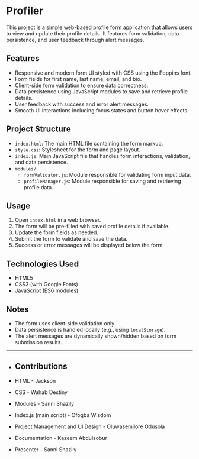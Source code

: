 # Profiler

This project is a simple web-based profile form application that allows users to view and update their profile details. It features form validation, data persistence, and user feedback through alert messages.

## Features

- Responsive and modern form UI styled with CSS using the Poppins font.
- Form fields for first name, last name, email, and bio.
- Client-side form validation to ensure data correctness.
- Data persistence using JavaScript modules to save and retrieve profile details.
- User feedback with success and error alert messages.
- Smooth UI interactions including focus states and button hover effects.

## Project Structure

- `index.html`: The main HTML file containing the form markup.
- `style.css`: Stylesheet for the form and page layout.
- `index.js`: Main JavaScript file that handles form interactions, validation, and data persistence.
- `modules/`
  - `formValidator.js`: Module responsible for validating form input data.
  - `profileManager.js`: Module responsible for saving and retrieving profile data.

## Usage

1. Open `index.html` in a web browser.
2. The form will be pre-filled with saved profile details if available.
3. Update the form fields as needed.
4. Submit the form to validate and save the data.
5. Success or error messages will be displayed below the form.

## Technologies Used

- HTML5
- CSS3 (with Google Fonts)
- JavaScript (ES6 modules)

## Notes

- The form uses client-side validation only.
- Data persistence is handled locally (e.g., using `localStorage`).
- The alert messages are dynamically shown/hidden based on form submission results.

---
- ## Contributions

- HTML - Jackson 
- CSS -  Wahab Destiny
- Modules - Sanni Shazily
- Index.js (main script) - Ofogba Wisdom
- Project Management and UI Design - Oluwasemilore Odusola
- Documentation - Kazeem Abdulsobur
- Presenter - Sanni Shazily 

